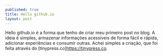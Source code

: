 ```yaml
---
published: true
title: Hello github.io
layout: post
---
```

Hello github.io é a forma que tenho de criar meu primeiro post no blog. A ideia é simples, armazenar informações acessíveis de forma fácil e rápida, adicionar experiências e consumir outras.
Achei simples a criação, que foi feita através do  [tinypress.co]https://tinypress.co.
